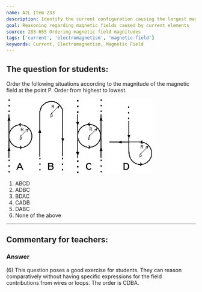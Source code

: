 ```yaml
---
name: A2L Item 233
description: Identify the current configuration causing the largest magnetic field at a specified point.
goal: Reasoning regarding magnetic fields caused by current elements
source: 283-655 Ordering magnetic field magnitudes
tags: ['current', 'electromagnetism', 'magnetic-field']
keywords: Current, Electromagnetism, Magnetic Field
---
```


## The question for students:

Order the following situations according to the magnitude of the
magnetic field at the point P.  Order from highest to lowest.

![Item233_fig1.gif](../images/Item233_fig1.gif)

1. ABCD
2. ADBC
3. BDAC
4. CADB
5. DABC
6. None of the above


<hr/>

## Commentary for teachers:

### Answer

(6) This question poses a good exercise for students. They can reason
comparatively without having specific expressions for the field
contributions from wires or loops. The order is CDBA. 

